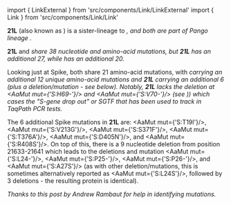 import { LinkExternal } from 'src/components/Link/LinkExternal'
import { Link } from 'src/components/Link/Link'


**21L** (also known as <Lin name="BA.2" />) is a sister-lineage to <Var name="21K (Omicron)" prefix=""/>, and both are part of Pango lineage <Lin name="B.1.1.529" />. 

**21L** and <Var name="21K (Omicron)" prefix=""/> share 38 nucleotide and amino-acid mutations, but **21L** has an additional 27, while <Var name="21K (Omicron)" prefix=""/> has an additional 20. 

Looking just at Spike, both share 21 amino-acid mutations, with <Var name="21K (Omicron)" prefix=""/> carrying an additional 12 unique amino-acid mutations and **21L** carrying an additional 6 (plus a deletion/mutation - see below). Notably, **21L** lacks the deletion at <AaMut mut={'S:H69-'}/> and <AaMut mut={'S:V70-'}/> (see <Mut name="S:H69-"/>)) which cases the "S-gene drop out" or SGTF that has been used to track <Var name="21K (Omicron)" prefix=""/> in TaqPath PCR tests. 

The 6 additional Spike mutations in **21L** are: <AaMut mut={'S:T19I'}/>, <AaMut mut={'S:V213G'}/>, <AaMut mut={'S:S371F'}/>, <AaMut mut={'S:T376A'}/>, <AaMut mut={'S:D405N'}/>, and <AaMut mut={'S:R408S'}/>. 
On top of this, there is a 9 nucleotide deletion from position 21633-21641 which leads to the deletions and mutation <AaMut mut={'S:L24-'}/>, <AaMut mut={'S:P25-'}/>, <AaMut mut={'S:P26-'}/>, and <AaMut mut={'S:A27S'}/> (as with other deletion/mutations, this is sometimes alternatively reported as <AaMut mut={'S:L24S'}/>, followed by 3 deletions - the resulting protein is identical).

<i>Thanks to <LinkExternal href="https://github.com/cov-lineages/pango-designation/issues/361">this post</LinkExternal> by Andrew Rambaut for help in identifying mutations.</i>
<br/><br/>



